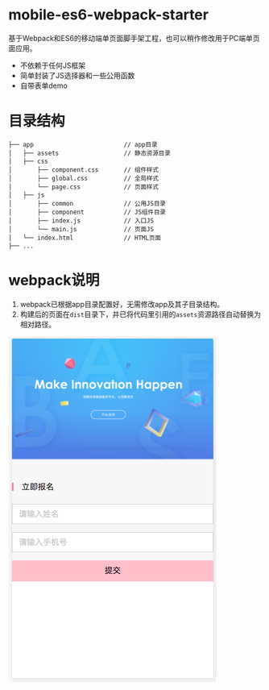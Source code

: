 # mobile-es6-webpack-starter
基于Webpack和ES6的移动端单页面脚手架工程，也可以稍作修改用于PC端单页面应用。
* 不依赖于任何JS框架
* 简单封装了JS选择器和一些公用函数
* 自带表单demo

# 目录结构
```
├── app                         // app目录
│   ├── assets                  // 静态资源目录
│   ├── css
│       ├── component.css       // 组件样式
│       ├── global.css          // 全局样式
│       └── page.css            // 页面样式
│   ├── js
│       ├── common              // 公用JS目录
│       ├── component           // JS组件目录
│       ├── index.js            // 入口JS
│       └── main.js             // 页面JS
│   └── index.html              // HTML页面
├── ...
```

# webpack说明
1. webpack已根据app目录配置好，无需修改app及其子目录结构。
2. 构建后的页面在`dist`目录下，并已将代码里引用的`assets`资源路径自动替换为相对路径。

![Screen Shot](screenshot.png)
